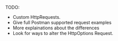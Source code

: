 TODO:
-	Custom HttpRequests.
-	Give full Postman supported request examples
-	More explainations about the differences
-	Look for ways to alter the HttpOptions Request.